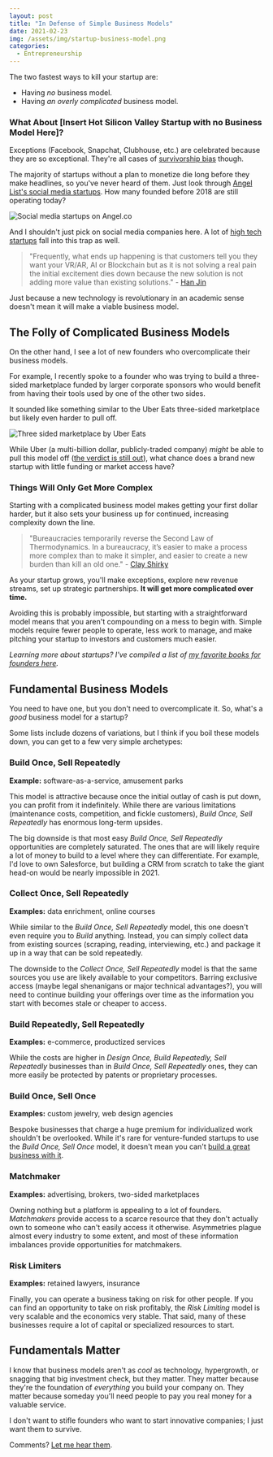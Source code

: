 ```yaml
---
layout: post
title: "In Defense of Simple Business Models"
date: 2021-02-23
img: /assets/img/startup-business-model.png
categories:
  - Entrepreneurship
---
```


The two fastest ways to kill your startup are:

- Having _no_ business model.
- Having _an overly complicated_ business model.

### What About [Insert Hot Silicon Valley Startup with no Business Model Here]?

Exceptions (Facebook, Snapchat, Clubhouse, etc.) are celebrated because they are so exceptional. They're all cases of [survivorship bias](https://en.wikipedia.org/wiki/Survivorship_bias) though.

The majority of startups without a plan to monetize die long before they make headlines, so you've never heard of them. Just look through [Angel List's social media startups](https://angel.co/social-media). How many founded before 2018 are still operating today?

![Social media startups on Angel.co](https://i.imgur.com/d4ejyYi.png)

And I shouldn't just pick on social media companies here. A lot of [high tech startups](https://www.karllhughes.com/posts/high-tech-enabled) fall into this trap as well.

> "Frequently, what ends up happening is that customers tell you they want your VR/AR, AI or Blockchain but as it is not solving a real pain the initial excitement dies down because the new solution is not adding more value than existing solutions." - [Han Jin](https://www.forbes.com/sites/hanjin/2018/10/02/not-technology-but-a-business-model-makes-a-startup-dominate-a-new-industry/?sh=592d767733db)

Just because a new technology is revolutionary in an academic sense doesn't mean it will make a viable business model.

## The Folly of Complicated Business Models

On the other hand, I see a lot of new founders who overcomplicate their business models.

For example, I recently spoke to a founder who was trying to build a three-sided marketplace funded by larger corporate sponsors who would benefit from having their tools used by one of the other two sides.

It sounded like something similar to the Uber Eats three-sided marketplace but likely even harder to pull off.

![Three sided marketplace by Uber Eats](https://i.imgur.com/qUOeaUG.png)

While Uber (a multi-billion dollar, publicly-traded company) _might_ be able to pull this model off ([the verdict is still out](https://nymag.com/intelligencer/2020/08/if-uber-eats-isnt-profitable-now-when-can-it-be.html)), what chance does a brand new startup with little funding or market access have?

### Things Will Only Get More Complex
Starting with a complicated business model makes getting your first dollar harder, but it also sets your business up for continued, increasing complexity down the line.

> "Bureaucracies temporarily reverse the Second Law of Thermodynamics. In a bureaucracy, it’s easier to make a process more complex than to make it simpler, and easier to create a new burden than kill an old one." - [Clay Shirky](https://jarche.com/2010/04/the-collapse-of-complicated-business-models/)

As your startup grows, you'll make exceptions, explore new revenue streams, set up strategic partnerships. **It will get more complicated over time.**

Avoiding this is probably impossible, but starting with a straightforward model means that you aren't compounding on a mess to begin with. Simple models require fewer people to operate, less work to manage, and make pitching your startup to investors and customers much easier.

_Learning more about startups? I've compiled a list of [my favorite books for founders here](https://www.karllhughes.com/posts/startup-books)._

## Fundamental Business Models
You need to have one, but you don't need to overcomplicate it. So, what's a *good* business model for a startup?

Some lists include dozens of variations, but I think if you boil these models down, you can get to a few very simple archetypes:

### Build Once, Sell Repeatedly
**Example:** software-as-a-service, amusement parks

This model is attractive because once the initial outlay of cash is put down, you can profit from it indefinitely. While there are various limitations (maintenance costs, competition, and fickle customers), *Build Once, Sell Repeatedly* has enormous long-term upsides.

The big downside is that most easy *Build Once, Sell Repeatedly* opportunities are completely saturated. The ones that are will likely require a lot of money to build to a level where they can differentiate. For example, I'd love to own Salesforce, but building a CRM from scratch to take the giant head-on would be nearly impossible in 2021.

### Collect Once, Sell Repeatedly
**Examples:** data enrichment, online courses

While similar to the *Build Once, Sell Repeatedly* model, this one doesn't even require you to *Build* anything. Instead, you can simply collect data from existing sources (scraping, reading, interviewing, etc.) and package it up in a way that can be sold repeatedly.

The downside to the *Collect Once, Sell Repeatedly* model is that the same sources you use are likely available to your competitors. Barring exclusive access (maybe legal shenanigans or major technical advantages?), you will need to continue building your offerings over time as the information you start with becomes stale or cheaper to access.

### Build Repeatedly, Sell Repeatedly
**Examples:** e-commerce, productized services

While the costs are higher in *Design Once, Build Repeatedly, Sell Repeatedly* businesses than in *Build Once, Sell Repeatedly* ones, they can more easily be protected by patents or proprietary processes.

### Build Once, Sell Once
**Examples:** custom jewelry, web design agencies

Bespoke businesses that charge a huge premium for individualized work shouldn't be overlooked. While it's rare for venture-funded startups to use the *Build Once, Sell Once* model, it doesn't mean you can't [build a great business with it](https://www.inc.com/magazine/201603/kalee-thompson/how-to-expand-custom-design-business.html).

### Matchmaker
**Examples:** advertising, brokers, two-sided marketplaces

Owning nothing but a platform is appealing to a lot of founders. *Matchmakers* provide access to a scarce resource that they don't actually own to someone who can't easily access it otherwise. Asymmetries plague almost every industry to some extent, and most of these information imbalances provide opportunities for matchmakers.

### Risk Limiters
**Examples:** retained lawyers, insurance

Finally, you can operate a business taking on risk for other people. If you can find an opportunity to take on risk profitably, the *Risk Limiting* model is very scalable and the economics very stable. That said, many of these businesses require a lot of capital or specialized resources to start.

## Fundamentals Matter
I know that business models aren't as *cool* as technology, hypergrowth, or snagging that big investment check, but they matter. They matter because they're the foundation of _everything_ you build your company on. They matter because someday you'll need people to pay you real money for a valuable service.

I don't want to stifle founders who want to start innovative companies; I just want them to survive.

Comments? [Let me hear them](https://twitter.com/KarlLHughes).
